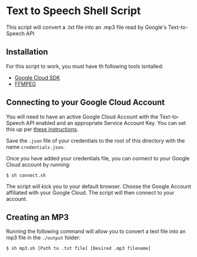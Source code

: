 # Text to Speech Shell Script

This script will convert a .txt file into an .mp3 file read by Google's Text-to-Speech API

## Installation

For this script to work, you must have th following tools isntalled:

- [Google Cloud SDK](https://cloud.google.com/sdk/docs/downloads-versioned-archives)
- [FFMPEG](https://www.ffmpeg.org/download.html)

## Connecting to your Google Cloud Account

You will need to have an active Google Cloud Account with the Text-to-Speech API enabled and an appropriate Service Account Key. You can set this up per [these instructions](https://cloud.google.com/text-to-speech/docs/quickstart-protocol).

Save the `.json` file of your credentials to the root of this directory with the name `credentials.json`.

Once you have added your credentials file, you can connect to your Google Cloud account by running:

```
$ sh connect.sh
```

The script will kick you to your default browser. Choose the Google Account affiliated with your Google Cloud. The script will then connect to your account.

## Creating an MP3

Running the following command will allow you to convert a text file into an mp3 file in the `./output` folder:

```
$ sh mp3.sh [Path to .txt file] [Desired .mp3 filename]
```
